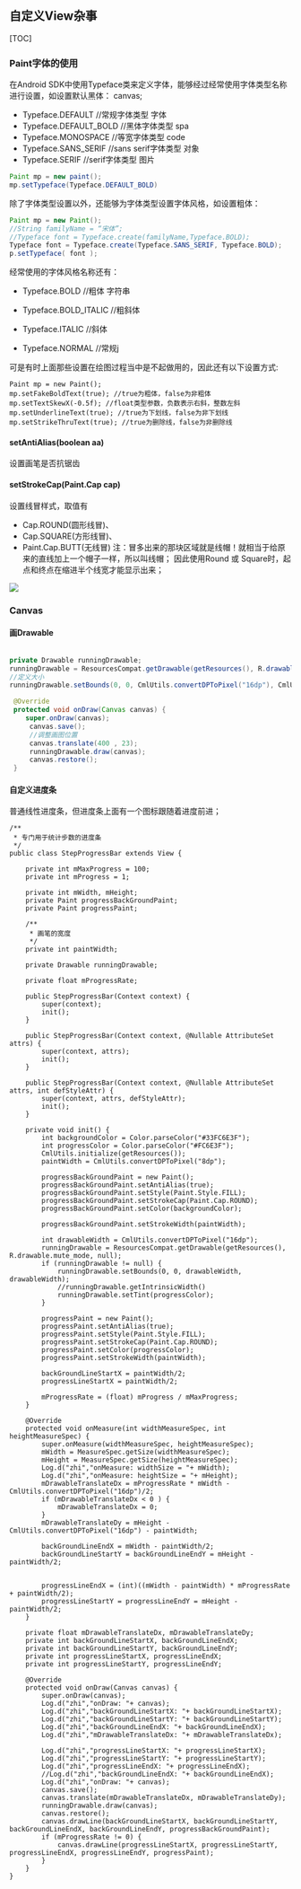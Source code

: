 ## 自定义View杂事

[TOC]

### Paint字体的使用

在Android SDK中使用Typeface类来定义字体，能够经过经常使用字体类型名称进行设置，如设置默认黑体： canvas;

  * Typeface.DEFAULT //常规字体类型 字体
  * Typeface.DEFAULT_BOLD //黑体字体类型 spa
  * Typeface.MONOSPACE //等宽字体类型 code
  * Typeface.SANS_SERIF //sans serif字体类型 对象
  * Typeface.SERIF //serif字体类型 图片

```java
Paint mp = new paint();
mp.setTypeface(Typeface.DEFAULT_BOLD)
```

除了字体类型设置以外，还能够为字体类型设置字体风格，如设置粗体：

```java
Paint mp = new Paint();
//String familyName = “宋体”;
//Typeface font = Typeface.create(familyName,Typeface.BOLD);
Typeface font = Typeface.create(Typeface.SANS_SERIF, Typeface.BOLD);
p.setTypeface( font );
```

经常使用的字体风格名称还有： 

  * Typeface.BOLD //粗体 字符串

  * Typeface.BOLD_ITALIC //粗斜体

  * Typeface.ITALIC //斜体

  * Typeface.NORMAL //常规j

可是有时上面那些设置在绘图过程当中是不起做用的，因此还有以下设置方式:

```
Paint mp = new Paint();
mp.setFakeBoldText(true); //true为粗体，false为非粗体
mp.setTextSkewX(-0.5f); //float类型参数，负数表示右斜，整数左斜
mp.setUnderlineText(true); //true为下划线，false为非下划线
mp.setStrikeThruText(true); //true为删除线，false为非删除线
```

#### setAntiAlias(boolean aa)

设置画笔是否抗锯齿

#### setStrokeCap(Paint.Cap cap)

设置线冒样式，取值有

- Cap.ROUND(圆形线冒)、
- Cap.SQUARE(方形线冒)、
- Paint.Cap.BUTT(无线冒)
   注：冒多出来的那块区域就是线帽！就相当于给原来的直线加上一个帽子一样，所以叫线帽；
  因此使用Round 或 Square时，起点和终点在缩进半个线宽才能显示出来；

![](https://upload-images.jianshu.io/upload_images/2625999-a54a8a2ab7dd8567.png?imageMogr2/auto-orient/strip|imageView2/2/w/324/format/webp)



### Canvas

#### 画Drawable

```java

private Drawable runningDrawable;
runningDrawable = ResourcesCompat.getDrawable(getResources(), R.drawable.mute_mode, null);
//定义大小
runningDrawable.setBounds(0, 0, CmlUtils.convertDPToPixel("16dp"), CmlUtils.convertDPToPixel("16dp"));

 @Override
 protected void onDraw(Canvas canvas) {
    super.onDraw(canvas);
     canvas.save();
     //调整画图位置
     canvas.translate(400 , 23);
     runningDrawable.draw(canvas);
     canvas.restore();
 }
```



#### 自定义进度条

普通线性进度条，但进度条上面有一个图标跟随着进度前进；

```
/**
 * 专门用于统计步数的进度条
 */
public class StepProgressBar extends View {

    private int mMaxProgress = 100;
    private int mProgress = 1;

    private int mWidth, mHeight;
    private Paint progressBackGroundPaint;
    private Paint progressPaint;

    /**
     * 画笔的宽度
     */
    private int paintWidth;

    private Drawable runningDrawable;

    private float mProgressRate;

    public StepProgressBar(Context context) {
        super(context);
        init();
    }

    public StepProgressBar(Context context, @Nullable AttributeSet attrs) {
        super(context, attrs);
        init();
    }

    public StepProgressBar(Context context, @Nullable AttributeSet attrs, int defStyleAttr) {
        super(context, attrs, defStyleAttr);
        init();
    }

    private void init() {
        int backgroundColor = Color.parseColor("#33FC6E3F");
        int progressColor = Color.parseColor("#FC6E3F");
        CmlUtils.initialize(getResources());
        paintWidth = CmlUtils.convertDPToPixel("8dp");

        progressBackGroundPaint = new Paint();
        progressBackGroundPaint.setAntiAlias(true);
        progressBackGroundPaint.setStyle(Paint.Style.FILL);
        progressBackGroundPaint.setStrokeCap(Paint.Cap.ROUND);
        progressBackGroundPaint.setColor(backgroundColor);

        progressBackGroundPaint.setStrokeWidth(paintWidth);

        int drawableWidth = CmlUtils.convertDPToPixel("16dp");
        runningDrawable = ResourcesCompat.getDrawable(getResources(), R.drawable.mute_mode, null);
        if (runningDrawable != null) {
            runningDrawable.setBounds(0, 0, drawableWidth, drawableWidth);
            //runningDrawable.getIntrinsicWidth()
            runningDrawable.setTint(progressColor);
        }

        progressPaint = new Paint();
        progressPaint.setAntiAlias(true);
        progressPaint.setStyle(Paint.Style.FILL);
        progressPaint.setStrokeCap(Paint.Cap.ROUND);
        progressPaint.setColor(progressColor);
        progressPaint.setStrokeWidth(paintWidth);

        backGroundLineStartX = paintWidth/2;
        progressLineStartX = paintWidth/2;

        mProgressRate = (float) mProgress / mMaxProgress;
    }

    @Override
    protected void onMeasure(int widthMeasureSpec, int heightMeasureSpec) {
        super.onMeasure(widthMeasureSpec, heightMeasureSpec);
        mWidth = MeasureSpec.getSize(widthMeasureSpec);
        mHeight = MeasureSpec.getSize(heightMeasureSpec);
        Log.d("zhi","onMeasure: widthSize = "+ mWidth);
        Log.d("zhi","onMeasure: heightSize = "+ mHeight);
        mDrawableTranslateDx = mProgressRate * mWidth - CmlUtils.convertDPToPixel("16dp")/2;
        if (mDrawableTranslateDx < 0 ) {
            mDrawableTranslateDx = 0;
        }
        mDrawableTranslateDy = mHeight - CmlUtils.convertDPToPixel("16dp") - paintWidth;

        backGroundLineEndX = mWidth - paintWidth/2;
        backGroundLineStartY = backGroundLineEndY = mHeight - paintWidth/2;


        progressLineEndX = (int)((mWidth - paintWidth) * mProgressRate + paintWidth/2);
        progressLineStartY = progressLineEndY = mHeight - paintWidth/2;
    }

    private float mDrawableTranslateDx, mDrawableTranslateDy;
    private int backGroundLineStartX, backGroundLineEndX;
    private int backGroundLineStartY, backGroundLineEndY;
    private int progressLineStartX, progressLineEndX;
    private int progressLineStartY, progressLineEndY;

    @Override
    protected void onDraw(Canvas canvas) {
        super.onDraw(canvas);
        Log.d("zhi","onDraw: "+ canvas);
        Log.d("zhi","backGroundLineStartX: "+ backGroundLineStartX);
        Log.d("zhi","backGroundLineStartY: "+ backGroundLineStartY);
        Log.d("zhi","backGroundLineEndX: "+ backGroundLineEndX);
        Log.d("zhi","mDrawableTranslateDx: "+ mDrawableTranslateDx);

        Log.d("zhi","progressLineStartX: "+ progressLineStartX);
        Log.d("zhi","progressLineStartY: "+ progressLineStartY);
        Log.d("zhi","progressLineEndX: "+ progressLineEndX);
        //Log.d("zhi","backGroundLineEndX: "+ backGroundLineEndX);
        Log.d("zhi","onDraw: "+ canvas);
        canvas.save();
        canvas.translate(mDrawableTranslateDx, mDrawableTranslateDy);
        runningDrawable.draw(canvas);
        canvas.restore();
        canvas.drawLine(backGroundLineStartX, backGroundLineStartY, backGroundLineEndX, backGroundLineEndY, progressBackGroundPaint);
        if (mProgressRate != 0) {
            canvas.drawLine(progressLineStartX, progressLineStartY, progressLineEndX, progressLineEndY, progressPaint);
        }
    }
}
```

